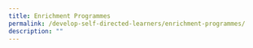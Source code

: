 ```yaml
---
title: Enrichment Programmes
permalink: /develop-self-directed-learners/enrichment-programmes/
description: ""
---
```

